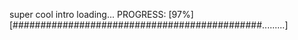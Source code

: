 super cool intro loading...
PROGRESS: [97%] [#############################################.........]
